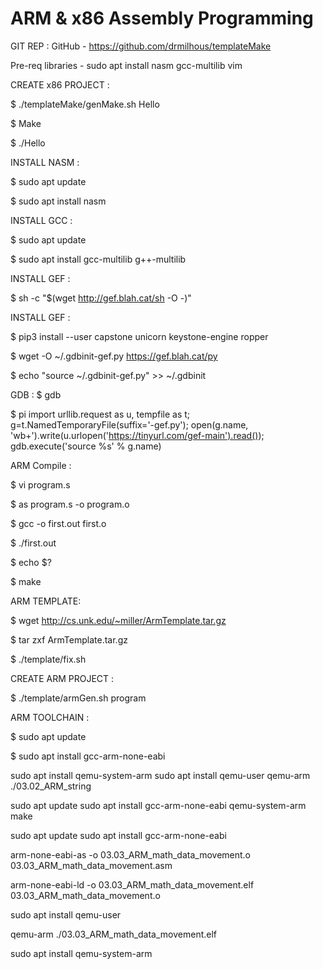 # ARM & x86 Assembly Programming

GIT REP :
GitHub - https://github.com/drmilhous/templateMake​

Pre-req libraries - sudo apt install nasm gcc-multilib vim​

CREATE x86 PROJECT :

$ ./templateMake/genMake.sh Hello​

$ Make​

$ ./Hello​

INSTALL NASM :

$ sudo apt update

$ sudo apt install nasm

INSTALL GCC :

$ sudo apt update

$ sudo apt install gcc-multilib g++-multilib

INSTALL GEF :

$ sh -c "$(wget http://gef.blah.cat/sh -O -)"


INSTALL GEF :

$ pip3 install --user capstone unicorn keystone-engine ropper

$ wget -O ~/.gdbinit-gef.py https://gef.blah.cat/py

$ echo "source ~/.gdbinit-gef.py" >> ~/.gdbinit


GDB :
$ gdb

$ pi import urllib.request as u, tempfile as t; g=t.NamedTemporaryFile(suffix='-gef.py'); open(g.name, 'wb+').write(u.urlopen('https://tinyurl.com/gef-main').read()); gdb.execute('source %s' % g.name)


ARM Compile :

$ vi program.s

$ as program.s -o program.o

$ gcc -o first.out first.o

$ ./first.out

$ echo $?

$ make


ARM TEMPLATE:

$ wget http://cs.unk.edu/~miller/ArmTemplate.tar.gz

$ tar zxf ArmTemplate.tar.gz

$ ./template/fix.sh


CREATE ARM PROJECT :

$ ./template/armGen.sh program

ARM TOOLCHAIN :

$ sudo apt update

$ sudo apt install gcc-arm-none-eabi

sudo apt install qemu-system-arm
sudo apt install qemu-user
qemu-arm ./03.02_ARM_string

sudo apt update
sudo apt install gcc-arm-none-eabi qemu-system-arm make

sudo apt update
sudo apt install gcc-arm-none-eabi


arm-none-eabi-as -o 03.03_ARM_math_data_movement.o 03.03_ARM_math_data_movement.asm


arm-none-eabi-ld -o 03.03_ARM_math_data_movement.elf 03.03_ARM_math_data_movement.o

sudo apt install qemu-user

qemu-arm ./03.03_ARM_math_data_movement.elf


sudo apt install qemu-system-arm


